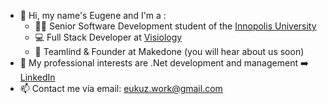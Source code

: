 - 👋 Hi, my name's Eugene and I'm a :
  - 👨‍🎓 Senior Software Development student of the [Innopolis University](https://innopolis.university/) 
  - 💻 Full Stack Developer at [Visiology](https://visiology.su/)
  - 🚀 Teamlind & Founder at Makedone (you will hear about us soon)
- 💼 My professional interests are .Net development and management ➡️ [LinkedIn](linkedin.com/in/eukuz)
- 📫 Contact me via email: eukuz.work@gmail.com
